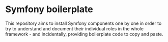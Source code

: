 # Symfony boilerplate

This repository aims to install Symfony components one by
one in order to try to understand and document their
individual roles in the whole framework - and incidentally,
providing boilerplate code to copy and paste.